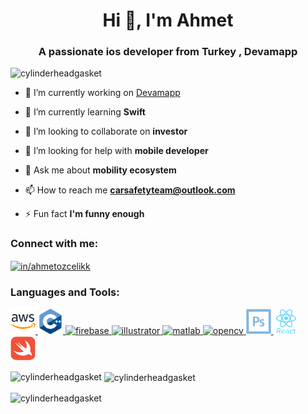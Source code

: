 <h1 align="center">Hi 👋, I'm Ahmet</h1>
<h3 align="center">A passionate ios developer from Turkey , Devamapp</h3>




<p align="left"> <img src="https://komarev.com/ghpvc/?username=cylinderheadgasket&label=Profile%20views&color=0e75b6&style=flat" alt="cylinderheadgasket" /> </p>

- 🔭 I’m currently working on [Devamapp](https://devamapp.tech/)

- 🌱 I’m currently learning **Swift**

- 👯 I’m looking to collaborate on **investor**

- 🤝 I’m looking for help with **mobile developer**

- 💬 Ask me about **mobility ecosystem**

- 📫 How to reach me **carsafetyteam@outlook.com**

- ⚡ Fun fact **I'm funny enough**

<h3 align="left">Connect with me:</h3>
<p align="left">
<a href="https://linkedin.com/in/in/ahmetozcelikk" target="blank"><img align="center" src="https://raw.githubusercontent.com/rahuldkjain/github-profile-readme-generator/master/src/images/icons/Social/linked-in-alt.svg" alt="in/ahmetozcelikk" height="30" width="40" /></a>
</p>

<h3 align="left">Languages and Tools:</h3>
<p align="left"> <a href="https://aws.amazon.com" target="_blank" rel="noreferrer"> <img src="https://raw.githubusercontent.com/devicons/devicon/master/icons/amazonwebservices/amazonwebservices-original-wordmark.svg" alt="aws" width="40" height="40"/> </a> <a href="https://www.w3schools.com/cpp/" target="_blank" rel="noreferrer"> <img src="https://raw.githubusercontent.com/devicons/devicon/master/icons/cplusplus/cplusplus-original.svg" alt="cplusplus" width="40" height="40"/> </a> <a href="https://firebase.google.com/" target="_blank" rel="noreferrer"> <img src="https://www.vectorlogo.zone/logos/firebase/firebase-icon.svg" alt="firebase" width="40" height="40"/> </a> <a href="https://www.adobe.com/in/products/illustrator.html" target="_blank" rel="noreferrer"> <img src="https://www.vectorlogo.zone/logos/adobe_illustrator/adobe_illustrator-icon.svg" alt="illustrator" width="40" height="40"/> </a> <a href="https://www.mathworks.com/" target="_blank" rel="noreferrer"> <img src="https://upload.wikimedia.org/wikipedia/commons/2/21/Matlab_Logo.png" alt="matlab" width="40" height="40"/> </a> <a href="https://opencv.org/" target="_blank" rel="noreferrer"> <img src="https://www.vectorlogo.zone/logos/opencv/opencv-icon.svg" alt="opencv" width="40" height="40"/> </a> <a href="https://www.photoshop.com/en" target="_blank" rel="noreferrer"> <img src="https://raw.githubusercontent.com/devicons/devicon/master/icons/photoshop/photoshop-line.svg" alt="photoshop" width="40" height="40"/> </a> <a href="https://reactjs.org/" target="_blank" rel="noreferrer"> <img src="https://raw.githubusercontent.com/devicons/devicon/master/icons/react/react-original-wordmark.svg" alt="react" width="40" height="40"/> </a> <a href="https://developer.apple.com/swift/" target="_blank" rel="noreferrer"> <img src="https://raw.githubusercontent.com/devicons/devicon/master/icons/swift/swift-original.svg" alt="swift" width="40" height="40"/> </a> </p>

<p><img align="left" src="https://github-readme-stats.vercel.app/api/top-langs?username=cylinderheadgasket&show_icons=true&locale=en&layout=compact" alt="cylinderheadgasket" /></p>

<p>&nbsp;<img align="center" src="https://github-readme-stats.vercel.app/api?username=cylinderheadgasket&show_icons=true&locale=en" alt="cylinderheadgasket" /></p>

<p><img align="center" src="https://github-readme-streak-stats.herokuapp.com/?user=cylinderheadgasket&" alt="cylinderheadgasket" /></p>
